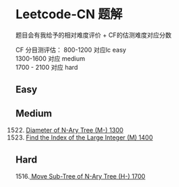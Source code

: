 # Leetcode-CN 题解

题目会有我给予的相对难度评价 + CF的估测难度对应分数

CF 分目测评估：
800-1200 对应lc easy<br />
1300-1600 对应 medium<br />
1700 - 2100 对应 hard<br />

## Easy

## Medium
1522. [Diameter of N-Ary Tree (M-) 1300](./1522.txt) <br />
1533. [Find the Index of the Large Integer (M) 1400](./1533.txt) <br />
## Hard
1516.[ Move Sub-Tree of N-Ary Tree (H-) 1700](./1516.txt) <br />
 
